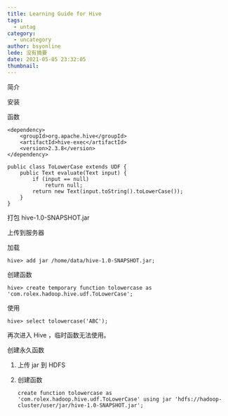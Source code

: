 ```yaml
---
title: Learning Guide for Hive
tags:
  - untag
category:
  - uncategory
author: bsyonline
lede: 没有摘要
date: 2021-05-05 23:32:05
thumbnail:
---
```




简介



安装



函数

```
<dependency>
    <groupId>org.apache.hive</groupId>
    <artifactId>hive-exec</artifactId>
    <version>2.3.8</version>
</dependency>
```

```
public class ToLowerCase extends UDF {
    public Text evaluate(Text input) {
        if (input == null)
            return null;
        return new Text(input.toString().toLowerCase());
    }
}
```

打包 hive-1.0-SNAPSHOT.jar

上传到服务器

加载

```
hive> add jar /home/data/hive-1.0-SNAPSHOT.jar;
```

创建函数

```
hive> create temporary function tolowercase as 'com.rolex.hadoop.hive.udf.ToLowerCase';
```

使用

```
hive> select tolowercase('ABC');
```

再次进入 Hive ，临时函数无法使用。

创建永久函数

1. 上传 jar 到 HDFS

2. 创建函数

   ```
   create function tolowercase as 'com.rolex.hadoop.hive.udf.ToLowerCase' using jar 'hdfs://hadoop-cluster/user/jar/hive-1.0-SNAPSHOT.jar';
   ```

   

```

```

